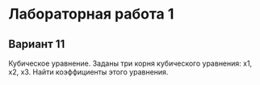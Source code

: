 # Лабораторная работа 1
## Вариант 11
Кубическое уравнение. Заданы три корня кубического уравнения: x1, x2, x3. Найти коэффициенты этого уравнения.
